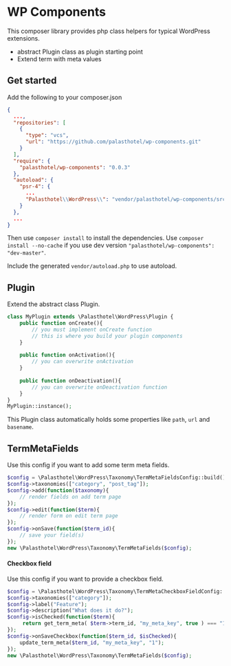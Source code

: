 # WP Components

This composer library provides php class helpers for typical WordPress extensions.

- abstract Plugin class as plugin starting point
- Extend term with meta values

## Get started

Add the following to your composer.json

```json
{
  ...,
  "repositories": [
    {
      "type": "vcs",
      "url": "https://github.com/palasthotel/wp-components.git"
    }
  ],
  "require": {
    "palasthotel/wp-components": "0.0.3"
  },
  "autoload": {
    "psr-4": {
      ...
      "Palasthotel\\WordPress\\": "vendor/palasthotel/wp-components/src"
    }
  },
  ...
}
```

Then use `composer install` to install the dependencies. Use `composer install --no-cache` if you use dev version `"palasthotel/wp-components": "dev-master"`.

Include the generated `vendor/autoload.php` to use autoload.

## Plugin

Extend the abstract class Plugin.

```php
class MyPlugin extends \Palasthotel\WordPress\Plugin {
    public function onCreate(){
        // you must implement onCreate function
        // this is where you build your plugin components
    }
    
    public function onActivation(){
        // you can overwrite onActivation
    }
    
    public function onDeactivation(){
        // you can overwrite onDeactivation function
    }
}
MyPlugin::instance();
```
This Plugin class automatically holds some properties like `path`, `url` and `basename`.

## TermMetaFields

Use this config if you want to add some term meta fields.

```php
$config = \Palasthotel\WordPress\Taxonomy\TermMetaFieldsConfig::build();
$config->taxonomies(["category", "post_tag"]);
$config->add(function($taxonomy){
    // render fields on add term page
});
$config->edit(function($term){
    // render form on edit term page
});
$config->onSave(function($term_id){
    // save your field(s)
});
new \Palasthotel\WordPress\Taxonomy\TermMetaFields($config);
```

#### Checkbox field

Use this config if you want to provide a checkbox field.

```php
$config = \Palasthotel\WordPress\Taxonomy\TermMetaCheckboxFieldConfig::build();
$config->taxonomies(["category"]);
$config->label("Feature");
$config->description("What does it do?");
$config->isChecked(function($term){
     return get_term_meta( $term->term_id, "my_meta_key", true ) === "1";
});
$config->onSaveCheckbox(function($term_id, $isChecked){
    update_term_meta($term_id, "my_meta_key", "1");
});
new \Palasthotel\WordPress\Taxonomy\TermMetaFields($config);
```